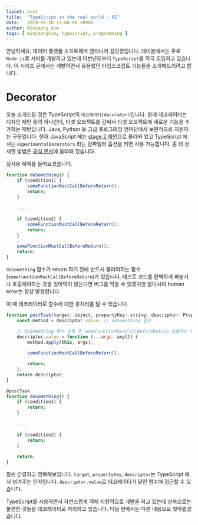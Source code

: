 ```yaml
---
layout: post
title:  "TypeScript in the real world - 01"
date:   2019-09-20 11:00:00 +0900
author: MinJeong Kim
tags: [ minjeongkim, typescript, programming ]
---
```


안녕하세요, 데이터 플랫폼 소프트웨어 엔지니어 김민정입니다. 데이블에서는 주로 `Node.js`로 서버를 개발하고 있는데 이번년도부터 `TypeScript`를 적극 도입하고 있습니다. 이 시리즈 글에서는 개발하면서 유용했던 타입스크립트 기능들을 소개해드리려고 합니다.

# Decorator

오늘 소개드릴 것은 TypeScript의 `데코레이터(decorator)`입니다. 원래 데코레이터는 디자인 패턴 중의 하나인데, 타겟 오브젝트를 감싸서 타겟 오브젝트에 새로운 기능을 추가하는 패턴입니다. Java, Python 등 고급 프로그래밍 언어단에서 보편적으로 지원하는 구문입니다. 현재 JavaScript 에는 [stage 2 제안](https://github.com/tc39/proposal-decorators)으로 올라와 있고 TypeScript 에서는 `experimentalDecorators` 라는 컴파일러 옵션을 키면 사용 가능합니다. 좀 더 상세한 방법은 [공식 문서](https://www.typescriptlang.org/docs/handbook/decorators.html)에 올라와 있습니다.


실사용 예제를 들어보겠습니다.

```javascript
function doSomething() {
    if (condition1) {
        someFunctionMustCallBeforeReturn();
        return;
    }
    
    ....
    
    if (condition2) {
        someFunctionMustCallBeforeReturn();
        return;
    }
    
    someFunctionMustCallBeforeReturn();
    return;
}
```


`doSomething` 함수가 return 하기 전에 반드시 불러야하는 함수(`someFunctionMustCallBeforeReturn`)가 있습니다. 테스트 코드를 완벽하게 짜놓거나 호출해야하는 것을 잊어먹지 않는다면 버그를 막을 수 있겠지만 알다시피 human error는 항상 발생합니다.

이 때 데코레이터로 함수에 대한 후처리를 달 수 있습니다.


```javascript
function postTask(target: object, propertyKey: string, descriptor: PropertyDescriptor): PropertyDescriptor {
    const method = descriptor.value; // doSomething 함수

    // doSomething 함수 실행 후 someFunctionMustCallBeforeReturn 호출하는 함수를 override
    descriptor.value = function (...args: any[]) {
        method.apply(this, args);
        
        someFunctionMustCallBeforeReturn();

        return;
    };
    return descriptor;
}

@postTask
function doSomething() {
    if (condition1) {
        return;
    }
    
    ....
    
    if (condition2) {
        return;
    }
    
    return;
}
```

훨씬 간결하고 명확해보입니다. `target`, `propertyKey`, `descriptor`는 TypeScript 에서 넘겨주는 인자입니다. `descriptor.value`로 데코레이터가 달린 함수에 접근할 수 있습니다.

TypeScript를 사용하면서 자연스럽게 객체 지향적으로 개발을 하고 있는데 상속으로는 불편한 것들을 데코레이터로 처리하고 있습니다. 다음 편에서는 다른 내용으로 찾아뵙겠습니다.